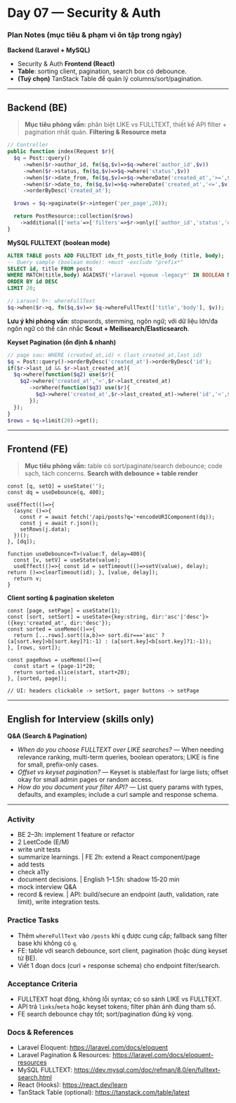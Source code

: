 # Day 07 — Security & Auth

### Plan Notes (mục tiêu & phạm vi ôn tập trong ngày)
**Backend (Laravel + MySQL)**
- Security & Auth
**Frontend (React)**
- **Table**: sorting client, pagination, search box có debounce.
- **(Tuỳ chọn)** TanStack Table để quản lý columns/sort/pagination.

---

## Backend (BE)
> **Mục tiêu phỏng vấn:** phân biệt LIKE vs FULLTEXT, thiết kế API filter + pagination nhất quán.
**Filtering & Resource meta**
```php
// Controller
public function index(Request $r){
  $q = Post::query()
     ->when($r->author_id, fn($q,$v)=>$q->where('author_id',$v))
     ->when($r->status, fn($q,$v)=>$q->where('status',$v))
     ->when($r->date_from, fn($q,$v)=>$q->whereDate('created_at','>=',$v))
     ->when($r->date_to, fn($q,$v)=>$q->whereDate('created_at','<=',$v))
     ->orderByDesc('created_at');

  $rows = $q->paginate($r->integer('per_page',20));

  return PostResource::collection($rows)
    ->additional(['meta'=>['filters'=>$r->only(['author_id','status','date_from','date_to'])]]);
}
```
**MySQL FULLTEXT (boolean mode)**
```sql
ALTER TABLE posts ADD FULLTEXT idx_ft_posts_title_body (title, body);
-- Query sample (boolean mode): +must -exclude "prefix*"
SELECT id, title FROM posts
WHERE MATCH(title,body) AGAINST('+laravel +queue -legacy*' IN BOOLEAN MODE)
ORDER BY id DESC
LIMIT 20;
```
```php
// Laravel 9+: whereFullText
$q->when($r->q, fn($q,$v)=> $q->whereFullText(['title','body'], $v));
```

**Lưu ý khi phỏng vấn**: stopwords, stemming, ngôn ngữ; với dữ liệu lớn/đa ngôn ngữ có thể cân nhắc **Scout + Meilisearch/Elasticsearch**.

**Keyset Pagination (ổn định & nhanh)**
```php
// page sau: WHERE (created_at,id) < (last_created_at,last_id)
$q = Post::query()->orderByDesc('created_at')->orderByDesc('id');
if($r->last_id && $r->last_created_at){
  $q->where(function($q2) use($r){
    $q2->where('created_at','<',$r->last_created_at)
       ->orWhere(function($q3) use($r){
         $q3->where('created_at',$r->last_created_at)->where('id','<',$r->last_id);
       });
  });
}
$rows = $q->limit(20)->get();
```

---

## Frontend (FE)
> **Mục tiêu phỏng vấn:** table có sort/paginate/search debounce; code sạch, tách concerns.
**Search with debounce + table render**
```tsx
const [q, setQ] = useState('');
const dq = useDebounce(q, 400);

useEffect(()=>{
  (async ()=>{
    const r = await fetch('/api/posts?q='+encodeURIComponent(dq));
    const j = await r.json();
    setRows(j.data);
  })();
}, [dq]);

function useDebounce<T>(value:T, delay=400){
  const [v, setV] = useState(value);
  useEffect(()=>{ const id = setTimeout(()=>setV(value), delay); return ()=>clearTimeout(id); }, [value, delay]);
  return v;
}
```
**Client sorting & pagination skeleton**
```tsx
const [page, setPage] = useState(1);
const [sort, setSort] = useState<{key:string, dir:'asc'|'desc'}>({key:'created_at', dir:'desc'});
const sorted = useMemo(()=>{
  return [...rows].sort((a,b)=> sort.dir==='asc' ? (a[sort.key]>b[sort.key]?1:-1) : (a[sort.key]<b[sort.key]?1:-1));
}, [rows, sort]);

const pageRows = useMemo(()=>{
  const start = (page-1)*20;
  return sorted.slice(start, start+20);
}, [sorted, page]);

// UI: headers clickable -> setSort, pager buttons -> setPage
```

---

## English for Interview (skills only)
**Q&A (Search & Pagination)**
- *When do you choose FULLTEXT over LIKE searches?* — When needing relevance ranking, multi-term queries, boolean operators; LIKE is fine for small, prefix-only cases.
- *Offset vs keyset pagination?* — Keyset is stable/fast for large lists; offset okay for small admin pages or random access.
- *How do you document your filter API?* — List query params with types, defaults, and examples; include a curl sample and response schema.


---

### Activity
- BE 2–3h: implement 1 feature or refactor
- 2 LeetCode (E/M)
- write unit tests
- summarize learnings. | FE 2h: extend a React component/page
- add tests
- check a11y
- document decisions. | English 1–1.5h: shadow 15‑20 min
- mock interview Q&A
- record & review. | API: build/secure an endpoint (auth, validation, rate limit), write integration tests.

### Practice Tasks
- Thêm `whereFullText` vào `/posts` khi `q` được cung cấp; fallback sang filter base khi không có `q`.
- FE: table với search debounce, sort client, pagination (hoặc dùng keyset từ BE).
- Viết 1 đoạn docs (curl + response schema) cho endpoint filter/search.

### Acceptance Criteria
- FULLTEXT hoạt động, không lỗi syntax; có so sánh LIKE vs FULLTEXT.
- API trả `links`/`meta` hoặc keyset tokens; filter phản ánh đúng tham số.
- FE search debounce chạy tốt; sort/pagination đúng kỳ vọng.

### Docs & References
- Laravel Eloquent: https://laravel.com/docs/eloquent
- Laravel Pagination & Resources: https://laravel.com/docs/eloquent-resources
- MySQL FULLTEXT: https://dev.mysql.com/doc/refman/8.0/en/fulltext-search.html
- React (Hooks): https://react.dev/learn
- TanStack Table (optional): https://tanstack.com/table/latest